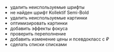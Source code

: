 - удалить неиспользуемые шрифты
- не найден шрифт Kollektif Semi-Bold
- удалить неиспользуемые картинки
- оптимизировать картинки
- добавить эффекты фокуса
- проверить переполнение
- добавить изменение цены и псевдокласс с ₽
- сделать списки списками